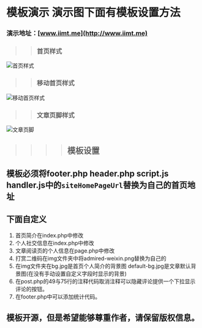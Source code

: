 # 模板演示   演示图下面有模板设置方法
### 演示地址：[www.iimt.me](http://www.iimt.me)
>> ### 首页样式

![首页样式](http://p1.bpimg.com/4899/9a7673d9b824fd84.jpg)
>> ### 移动首页样式

![移动首页样式](http://p1.bpimg.com/4899/a3114acfd339f8f9.jpg)

>> ### 文章页脚样式

![文章页脚](http://p1.bpimg.com/4899/2c9b32e245da7a30.jpg)

>>>> ## 模板设置


## 模板必须将footer.php header.php script.js handler.js中的``` siteHomePageUrl ```替换为自己的首页地址

## 下面自定义
1. 首页简介在index.php中修改
2. 个人社交信息在index.php中修改
3. 文章阅读页的个人信息在page.php中修改
4. 打赏二维码在img文件夹中将admired-weixin.png替换为自己的
5. 在img文件夹在bg.jpg是首页个人简介的背景图 default-bg.jpg是文章默认背景图(在没有手动设置自定义字段时显示的背景)
6. 在post.php的49与75行的注释代码取消注释可以隐藏评论提供一个下拉显示评论的按钮。
8. 在footer.php中可以添加统计代码。

## 模板开源，但是希望能够尊重作者，请保留版权信息。
